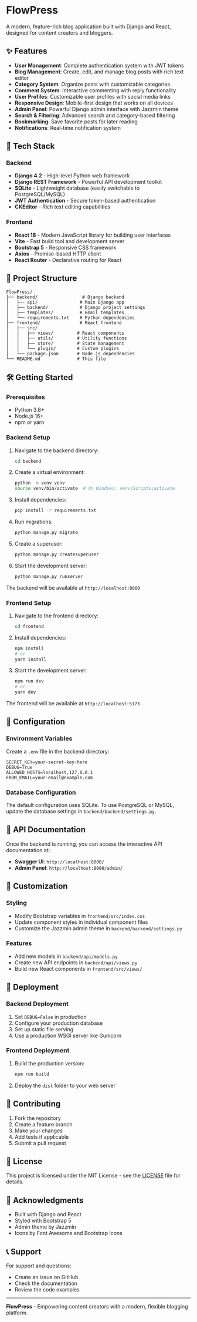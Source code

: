 # FlowPress

A modern, feature-rich blog application built with Django and React, designed for content creators and bloggers.

## ✨ Features

- **User Management**: Complete authentication system with JWT tokens
- **Blog Management**: Create, edit, and manage blog posts with rich text editor
- **Category System**: Organize posts with customizable categories
- **Comment System**: Interactive commenting with reply functionality
- **User Profiles**: Customizable user profiles with social media links
- **Responsive Design**: Mobile-first design that works on all devices
- **Admin Panel**: Powerful Django admin interface with Jazzmin theme
- **Search & Filtering**: Advanced search and category-based filtering
- **Bookmarking**: Save favorite posts for later reading
- **Notifications**: Real-time notification system

## 🚀 Tech Stack

### Backend
- **Django 4.2** - High-level Python web framework
- **Django REST Framework** - Powerful API development toolkit
- **SQLite** - Lightweight database (easily switchable to PostgreSQL/MySQL)
- **JWT Authentication** - Secure token-based authentication
- **CKEditor** - Rich text editing capabilities

### Frontend
- **React 18** - Modern JavaScript library for building user interfaces
- **Vite** - Fast build tool and development server
- **Bootstrap 5** - Responsive CSS framework
- **Axios** - Promise-based HTTP client
- **React Router** - Declarative routing for React

## 📁 Project Structure

```
FlowPress/
├── backend/                 # Django backend
│   ├── api/                # Main Django app
│   ├── backend/            # Django project settings
│   ├── templates/          # Email templates
│   └── requirements.txt    # Python dependencies
├── frontend/               # React frontend
│   ├── src/
│   │   ├── views/         # React components
│   │   ├── utils/         # Utility functions
│   │   ├── store/         # State management
│   │   └── plugin/        # Custom plugins
│   └── package.json       # Node.js dependencies
└── README.md              # This file
```

## 🛠️ Getting Started

### Prerequisites
- Python 3.8+
- Node.js 16+
- npm or yarn

### Backend Setup
1. Navigate to the backend directory:
   ```bash
   cd backend
   ```

2. Create a virtual environment:
   ```bash
   python -m venv venv
   source venv/bin/activate  # On Windows: venv\Scripts\activate
   ```

3. Install dependencies:
   ```bash
   pip install -r requirements.txt
   ```

4. Run migrations:
   ```bash
   python manage.py migrate
   ```

5. Create a superuser:
   ```bash
   python manage.py createsuperuser
   ```

6. Start the development server:
   ```bash
   python manage.py runserver
   ```

The backend will be available at `http://localhost:8000`

### Frontend Setup
1. Navigate to the frontend directory:
   ```bash
   cd frontend
   ```

2. Install dependencies:
   ```bash
   npm install
   # or
   yarn install
   ```

3. Start the development server:
   ```bash
   npm run dev
   # or
   yarn dev
   ```

The frontend will be available at `http://localhost:5173`

## 🔧 Configuration

### Environment Variables
Create a `.env` file in the backend directory:
```env
SECRET_KEY=your-secret-key-here
DEBUG=True
ALLOWED_HOSTS=localhost,127.0.0.1
FROM_EMAIL=your-email@example.com
```

### Database Configuration
The default configuration uses SQLite. To use PostgreSQL or MySQL, update the database settings in `backend/backend/settings.py`.

## 📱 API Documentation

Once the backend is running, you can access the interactive API documentation at:
- **Swagger UI**: `http://localhost:8000/`
- **Admin Panel**: `http://localhost:8000/admin/`

## 🎨 Customization

### Styling
- Modify Bootstrap variables in `frontend/src/index.css`
- Update component styles in individual component files
- Customize the Jazzmin admin theme in `backend/backend/settings.py`

### Features
- Add new models in `backend/api/models.py`
- Create new API endpoints in `backend/api/views.py`
- Build new React components in `frontend/src/views/`

## 🚀 Deployment

### Backend Deployment
1. Set `DEBUG=False` in production
2. Configure your production database
3. Set up static file serving
4. Use a production WSGI server like Gunicorn

### Frontend Deployment
1. Build the production version:
   ```bash
   npm run build
   ```
2. Deploy the `dist` folder to your web server

## 🤝 Contributing

1. Fork the repository
2. Create a feature branch
3. Make your changes
4. Add tests if applicable
5. Submit a pull request

## 📄 License

This project is licensed under the MIT License - see the [LICENSE](LICENSE) file for details.

## 🙏 Acknowledgments

- Built with Django and React
- Styled with Bootstrap 5
- Admin theme by Jazzmin
- Icons by Font Awesome and Bootstrap Icons

## 📞 Support

For support and questions:
- Create an issue on GitHub
- Check the documentation
- Review the code examples

---

**FlowPress** - Empowering content creators with a modern, flexible blogging platform.
